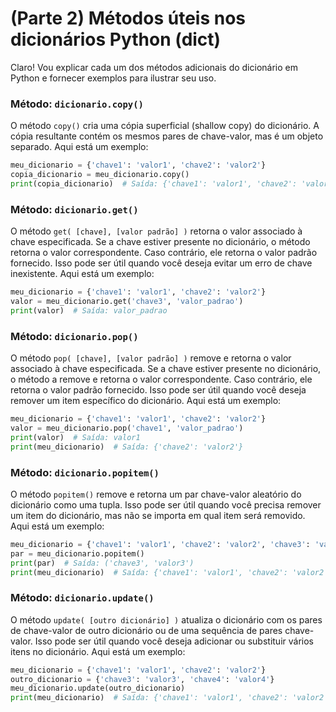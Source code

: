 # (Parte 2) Métodos úteis nos dicionários Python (dict)

Claro! Vou explicar cada um dos métodos adicionais do dicionário em Python e fornecer exemplos para ilustrar seu uso.

### **Método: `dicionario.copy()`**

O método `copy()` cria uma cópia superficial (shallow copy) do dicionário. A cópia resultante contém os mesmos pares de chave-valor, mas é um objeto separado. Aqui está um exemplo:

```python
meu_dicionario = {'chave1': 'valor1', 'chave2': 'valor2'}
copia_dicionario = meu_dicionario.copy()
print(copia_dicionario)  # Saída: {'chave1': 'valor1', 'chave2': 'valor2'}
```

### **Método: `dicionario.get()`**
O método `get( [chave], [valor padrão] )` retorna o valor associado à chave especificada. Se a chave estiver presente no dicionário, o método retorna o valor correspondente. Caso contrário, ele retorna o valor padrão fornecido. Isso pode ser útil quando você deseja evitar um erro de chave inexistente. Aqui está um exemplo:

```python
meu_dicionario = {'chave1': 'valor1', 'chave2': 'valor2'}
valor = meu_dicionario.get('chave3', 'valor_padrao')
print(valor)  # Saída: valor_padrao
```

### **Método: `dicionario.pop()`**

O método `pop( [chave], [valor padrão] )` remove e retorna o valor associado à chave especificada. Se a chave estiver presente no dicionário, o método a remove e retorna o valor correspondente. Caso contrário, ele retorna o valor padrão fornecido. Isso pode ser útil quando você deseja remover um item específico do dicionário. Aqui está um exemplo:

```python
meu_dicionario = {'chave1': 'valor1', 'chave2': 'valor2'}
valor = meu_dicionario.pop('chave1', 'valor_padrao')
print(valor)  # Saída: valor1
print(meu_dicionario)  # Saída: {'chave2': 'valor2'}
```

### **Método: `dicionario.popitem()`**

O método `popitem()` remove e retorna um par chave-valor aleatório do dicionário como uma tupla. Isso pode ser útil quando você precisa remover um item do dicionário, mas não se importa em qual item será removido. Aqui está um exemplo:

```python
meu_dicionario = {'chave1': 'valor1', 'chave2': 'valor2', 'chave3': 'valor3'}
par = meu_dicionario.popitem()
print(par)  # Saída: ('chave3', 'valor3')
print(meu_dicionario)  # Saída: {'chave1': 'valor1', 'chave2': 'valor2'}
```

### **Método: `dicionario.update()`**

O método `update( [outro dicionário] )` atualiza o dicionário com os pares de chave-valor de outro dicionário ou de uma sequência de pares chave-valor. Isso pode ser útil quando você deseja adicionar ou substituir vários itens no dicionário. Aqui está um exemplo:

```python
meu_dicionario = {'chave1': 'valor1', 'chave2': 'valor2'}
outro_dicionario = {'chave3': 'valor3', 'chave4': 'valor4'}
meu_dicionario.update(outro_dicionario)
print(meu_dicionario)  # Saída: {'chave1': 'valor1', 'chave2': 'valor2', 'chave3': 'valor3', 'chave4': 'valor4'}
```